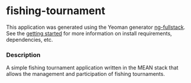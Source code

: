 # fishing-tournament

This application was generated using the Yeoman generator [ng-fullstack](https://github.com/angular-fullstack/generator-angular-fullstack).  See the [getting started](https://github.com/ericmdantas/generator-ng-fullstack/wiki/Getting-Started) for more information on install requirements, dependencies, etc.

### Description

A simple fishing tournament application written in the MEAN stack that allows the management and participation of fishing tournaments.
